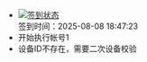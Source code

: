 - [![签到状态](https://github.com/p7wm/Cloud189-Actions/actions/workflows/main.yml/badge.svg?branch=main)](https://github.com/p7wm/Cloud189-Actions/actions/workflows/main.yml) <br> 签到时间：2025-08-08 18:47:23
- 开始执行帐号1
- 设备ID不存在，需要二次设备校验
